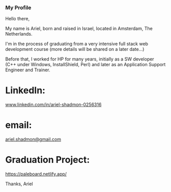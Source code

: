 ### My Profile

<!--
**finerio/finerio** is a ✨ _special_ ✨ repository because its `README.md` (this file) appears on your GitHub profile. -->

Hello there,

My name is Ariel, born and raised in Israel, located in Amsterdam, The Netherlands.

I'm in the process of graduating from a very intensive full stack web development course (more details will be shared on a later date...)

Before that, I worked for HP for many years, initially as a SW developer (C++ under Windows, InstallShield, Perl) and later as an Application Support Engineer and Trainer.

# LinkedIn:

www.linkedin.com/in/ariel-shadmon-0256316

# email:

ariel.shadmon@gmail.com

# Graduation Project:

https://paleboard.netlify.app/

Thanks,
Ariel

